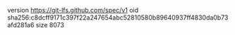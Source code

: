 version https://git-lfs.github.com/spec/v1
oid sha256:c8dcff9171c397f22a247654abc52810580b89640937ff4830da0b73afd281a6
size 8073
